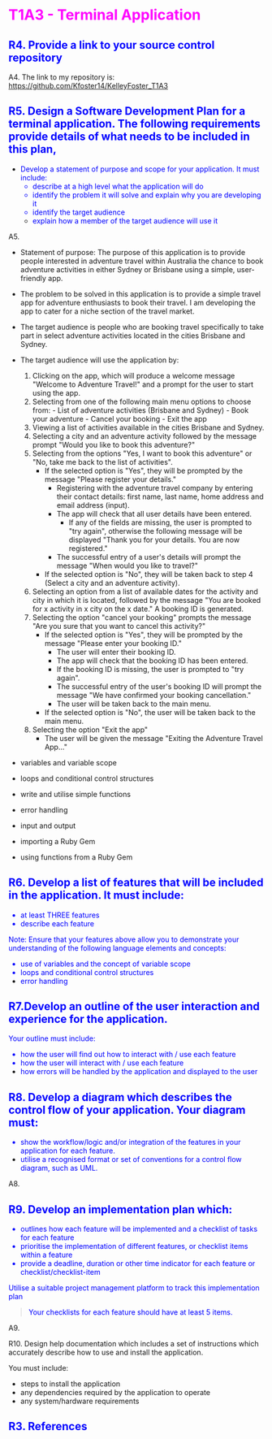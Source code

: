 # <font color="magenta">T1A3 - Terminal Application</font>

## <font color="blue">R4. Provide a link to your source control repository</font>
A4. The link to my repository is:
https://github.com/Kfoster14/KelleyFoster_T1A3

## <font color="blue">R5. Design a Software Development Plan for a terminal application. The following requirements provide details of what needs to be included in this plan,
- Develop a statement of purpose and scope for your application. It must include:
    - describe at a high level what the application will do
    - identify the problem it will solve and explain why you are developing it
    - identify the target audience
    - explain how a member of the target audience will use it</font>

A5. 
- Statement of purpose: The purpose of this application is to provide people interested in adventure travel within Australia the chance to book adventure activities in either Sydney or Brisbane using a simple, user-friendly app. 
- The problem to be solved in this application is to provide a simple travel app for adventure enthusiasts to book their travel. I am developing the app to cater for a niche section of the travel market.
- The target audience is people who are booking travel specifically to take part in select adventure activities located in the cities Brisbane and Sydney.

- The target audience will use the application by:
    1. Clicking on the app, which will produce a welcome message "Welcome to Adventure Travel!" and a prompt for the user to start using the app.
    2. Selecting from one of the following main menu options to choose from:
            - List of adventure activities (Brisbane and Sydney)
            - Book your adventure
            - Cancel your booking
            - Exit the app
    3. Viewing a list of activities available in the cities Brisbane and Sydney.
    4. Selecting a city and an adventure activity followed by the message prompt "Would you like to book this adventure?"
    5. Selecting from the options "Yes, I want to book this adventure" or "No, take me back to the list of activities".
        - If the selected option is "Yes", they will be prompted by the message "Please register your details."
            - Registering with the adventure travel company by entering their contact details: first name, last name, home address and email address (input).
            - The app will check that all user details have been entered.
                - If any of the fields are missing, the user is prompted to "try again", otherwise the following message will be displayed "Thank you for your details. You are now registered."
            - The successful entry of a user's details will prompt the message "When would you like to travel?"
        - If the selected option is "No", they will be taken back to step 4 (Select a city and an adventure activity).
    6. Selecting an option from a list of available dates for the activity and city in which it is located, followed by the message "You are booked for x activity in x city on the x date." A booking ID is generated.
    7. Selecting the option "cancel your booking" prompts the message "Are you sure that you want to cancel this activity?"
        - If the selected option is "Yes", they will be prompted by the message "Please enter your booking ID."
            - The user will enter their booking ID. 
            - The app will check that the booking ID has been entered.
            - If the booking ID is missing, the user is prompted to "try again".
            - The successful entry of the user's booking ID will prompt the message "We have confirmed your booking cancellation."
            - The user will be taken back to the main menu.
        - If the selected option is "No", the user will be taken back to the main menu.
    8. Selecting the option "Exit the app"
        - The user will be given the message "Exiting the Adventure Travel App..." 

- variables and variable scope
- loops and conditional control structures
- write and utilise simple functions
- error handling
- input and output
- importing a Ruby Gem
- using functions from a Ruby Gem

## <font color="blue">R6. Develop a list of features that will be included in the application. It must include:
- at least THREE features
- describe each feature

Note: Ensure that your features above allow you to demonstrate your understanding of the following language elements and concepts:
- use of variables and the concept of variable scope
- loops and conditional control structures
- error handling</font>

## <font color="blue">R7.Develop an outline of the user interaction and experience for the application.
Your outline must include:
- how the user will find out how to interact with / use each feature
- how the user will interact with / use each feature
- how errors will be handled by the application and displayed to the user</font>

## <font color="blue">R8. Develop a diagram which describes the control flow of your application. Your diagram must:
- show the workflow/logic and/or integration of the features in your application for each feature.
- utilise a recognised format or set of conventions for a control flow diagram, such as UML.</font>

A8. 

## <font color="blue">R9. Develop an implementation plan which:
- outlines how each feature will be implemented and a checklist of tasks for each feature
- prioritise the implementation of different features, or checklist items within a feature
- provide a deadline, duration or other time indicator for each feature or checklist/checklist-item

Utilise a suitable project management platform to track this implementation plan

> Your checklists for each feature should have at least 5 items.</font>

A9. 

R10. Design help documentation which includes a set of instructions which accurately describe how to use and install the application.

You must include:
- steps to install the application
- any dependencies required by the application to operate
- any system/hardware requirements



## <font color="blue">R3. References</font>

